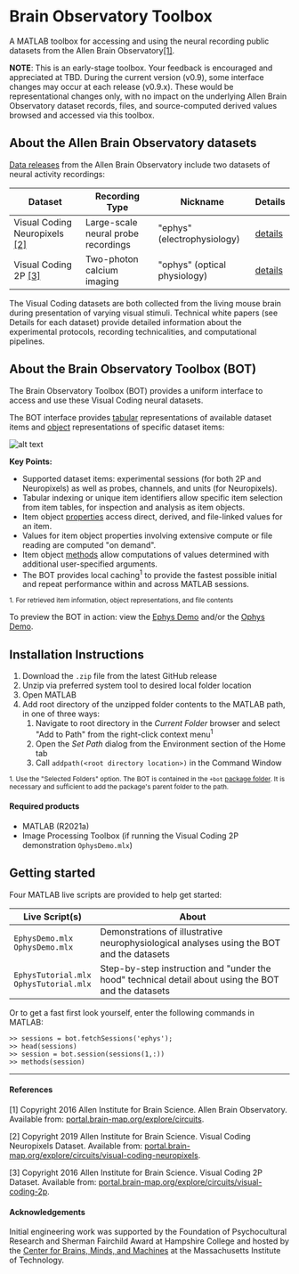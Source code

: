 # Brain Observatory Toolbox
A MATLAB toolbox for accessing and using the neural recording public datasets from the Allen Brain Observatory[\[1\]](#references). 

**NOTE**: This is an early-stage toolbox. Your feedback is encouraged and appreciated at TBD. During the current version (v0.9), some interface changes may occur at each release (v0.9.x). These would be representational changes only, with no impact on the underlying Allen Brain Observatory dataset records, files, and source-computed derived values browsed and accessed via this toolbox. 

## About the Allen Brain Observatory datasets
[Data releases](https://portal.brain-map.org/latest-data-release) from the Allen Brain Observatory include two datasets of neural activity recordings: 

| Dataset | Recording Type | Nickname | Details |
| --- | --- | --- | --- |
| Visual Coding Neuropixels [\[2\]](#references) | Large-scale neural probe recordings | "ephys" (electrophysiology) | [details](https://portal.brain-map.org/explore/circuits/visual-coding-neuropixels) |
| Visual Coding 2P [\[3\]](#references) | Two-photon calcium imaging | "ophys" (optical physiology) | [details](http://portal.brain-map.org/explore/circuits/visual-coding-2p) |

The Visual Coding datasets are both collected from the living mouse brain during presentation of varying visual stimuli. Technical white papers (see Details for each dataset) provide detailed information about the experimental protocols, recording technicalities, and computational pipelines. 

## About the Brain Observatory Toolbox (BOT) 
 
The Brain Observatory Toolbox (BOT) provides a uniform interface to access and use these Visual Coding neural datasets. 

The BOT interface provides [tabular](https://www.mathworks.com/help/matlab/matlab_prog/access-data-in-a-table.html) representations of available dataset items and [object](https://www.mathworks.com/help/matlab/matlab_oop/operations-with-objects.html) representations of specific dataset items: 

![alt text](https://github.com/emeyers/Brain-Observatory-Toolbox/blob/backend/BOTDataSchematic.png?raw=true)

**Key Points:**
* Supported dataset items: experimental sessions (for both 2P and Neuropixels) as well as probes, channels, and units (for Neuropixels). 
* Tabular indexing or unique item identifiers allow specific item selection from item tables, for inspection and analysis as item objects.
* Item object [properties](https://www.mathworks.com/help/matlab/properties-storing-data-and-state.html) access direct, derived, and file-linked values for an item. 
* Values for item object properties involving extensive compute or file reading are computed "on demand". 
* Item object [methods](https://www.mathworks.com/help/matlab/methods-defining-operations.html?s_tid=CRUX_lftnav) allow computations of values determined with additional user-specified arguments. 
* The BOT provides local caching<sup>1</sup> to provide the fastest possible initial and repeat performance within and across MATLAB sessions.

<sup>1. For retrieved item information, object representations, and file contents</sup>

To preview the BOT in action: view the [Ephys Demo](https://viewer.mathworks.com/?viewer=live_code&url=https%3A%2F%2Fwww.mathworks.com%2Fmatlabcentral%2Fmlc-downloads%2Fdownloads%2F6aee4c33-d05e-4715-82ab-748f121adcad%2Fd61de411-5e28-4eba-8c36-c8b1df0435fc%2Ffiles%2FEphysDemo.mlx&embed=web) and/or the [Ophys Demo](https://viewer.mathworks.com/?viewer=live_code&url=https%3A%2F%2Fwww.mathworks.com%2Fmatlabcentral%2Fmlc-downloads%2Fdownloads%2F6aee4c33-d05e-4715-82ab-748f121adcad%2Fd61de411-5e28-4eba-8c36-c8b1df0435fc%2Ffiles%2FOphysDemo.mlx&embed=web).

## Installation Instructions

1. Download the `.zip` file from the latest GitHub release
2. Unzip via preferred system tool to desired local folder location
3. Open MATLAB 
4. Add root directory of the unzipped folder contents to the MATLAB path, in one of three ways: 
   1. Navigate to root directory in the *Current Folder* browser and select "Add to Path" from the right-click context menu<sup>1</sup>
   1. Open the *Set Path* dialog from the Environment section of the Home tab
   1. Call `addpath(<root directory location>)` in the Command Window
   
<sup>1. Use the "Selected Folders" option. The BOT is contained in the `+bot` [package folder](https://www.mathworks.com/help/matlab/matlab_oop/scoping-classes-with-packages.html). It is necessary and sufficient to add the package's parent folder to the path. </sup>

#### Required products
* MATLAB (R2021a)
* Image Processing Toolbox (if running the Visual Coding 2P demonstration `OphysDemo.mlx`)

## Getting started
Four MATLAB live scripts are provided to help get started: 

| Live Script(s) | About |
| --- | --- |
| `EphysDemo.mlx`<br>`OphysDemo.mlx` | Demonstrations of illustrative neurophysiological analyses using the BOT and the datasets| 
| `EphysTutorial.mlx`<br>`OphysTutorial.mlx` | Step-by-step instruction and "under the hood" technical detail about using the BOT and the datasets | 
 
 
Or to get a fast first look yourself, enter the following commands in MATLAB: 
```
>> sessions = bot.fetchSessions('ephys'); 
>> head(sessions) 
>> session = bot.session(sessions(1,:))
>> methods(session) 
```
----
#### References

[1] Copyright 2016 Allen Institute for Brain Science. Allen Brain Observatory. Available from: [portal.brain-map.org/explore/circuits](http://portal.brain-map.org/explore/circuits).

[2] Copyright 2019 Allen Institute for Brain Science. Visual Coding Neuropixels Dataset. Available from: [portal.brain-map.org/explore/circuits/visual-coding-neuropixels](https://portal.brain-map.org/explore/circuits/visual-coding-neuropixels).

[3] Copyright 2016 Allen Institute for Brain Science. Visual Coding 2P Dataset. Available from: [portal.brain-map.org/explore/circuits/visual-coding-2p](http://portal.brain-map.org/explore/circuits/visual-coding-2p).

#### Acknowledgements

Initial engineering work was supported by the Foundation of Psychocultural Research and Sherman Fairchild Award at Hampshire College and hosted by the [Center for Brains, Minds, and Machines](https://cbmm.mit.edu/) at the Massachusetts Institute of Technology. 

